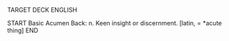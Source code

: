 TARGET DECK
ENGLISH

START
Basic
Acumen
Back: n. Keen insight or discernment. [latin, = *acute thing]
END
